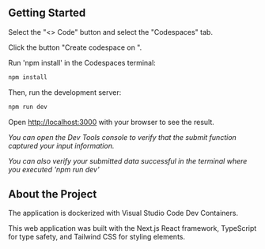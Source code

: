 ## Getting Started

Select the "<> Code" button and select the "Codespaces" tab.

Click the button "Create codespace on ".

Run 'npm install' in the Codespaces terminal:

```bash
npm install
```

Then, run the development server:

```bash
npm run dev
```

Open [http://localhost:3000](http://localhost:3000) with your browser to see the result.

_You can open the Dev Tools console to verify that the submit function captured your input information._

_You can also verify your submitted data successful in the terminal where you executed 'npm run dev'_

## About the Project

The application is dockerized with Visual Studio Code Dev Containers.

This web application was built with the Next.js React framework, TypeScript for type safety, and Tailwind CSS for styling elements.
